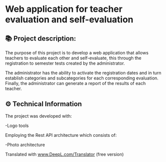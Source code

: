 # Web application for teacher evaluation and self-evaluation

## 📚 Project description:

The purpose of this project is to develop a web application that allows teachers to evaluate each other and self-evaluate, this through the registration to semester tests created by the administrator.

The administrator has the ability to activate the registration dates and in turn establish categories and subcategories for each corresponding evaluation. Finally, the administrator can generate a report of the results of each teacher.

## ⚙️ Technical Information

The project was developed with:

-Logo tools

Employing the Rest API architecture which consists of:

-Photo architecture

Translated with www.DeepL.com/Translator (free version)
